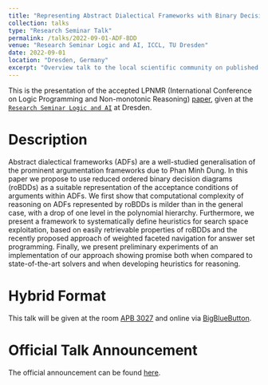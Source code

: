 ```yaml
---
title: "Representing Abstract Dialectical Frameworks with Binary Decision Diagrams"
collection: talks
type: "Research Seminar Talk"
permalink: /talks/2022-09-01-ADF-BDD
venue: "Research Seminar Logic and AI, ICCL, TU Dresden"
date: 2022-09-01
location: "Dresden, Germany"
excerpt: "Overview talk to the local scientific community on published work about using reduced ordered Binary Decision Diagrams to represent Abstract Dialectical Frameworks"
---
```

This is the presentation of the accepted LPNMR (International Conference on Logic Programming and Non-monotonic Reasoning) [paper](https://link.springer.com/chapter/10.1007/978-3-031-15707-3_14), given at the [`Research Seminar Logic and AI`](https://iccl.inf.tu-dresden.de/web/Research_Seminar_Logic_and_AI/en) at Dresden.

# Description

Abstract dialectical frameworks (ADFs) are a well-studied generalisation of the prominent argumentation frameworks due to Phan Minh Dung. In this paper we propose to use reduced ordered binary decision diagrams (roBDDs) as a suitable representation of the acceptance conditions of arguments within ADFs. We first show that computational complexity of reasoning on ADFs represented by roBDDs is milder than in the general case, with a drop of one level in the polynomial hierarchy. Furthermore, we present a framework to systematically define heuristics for search space exploitation, based on easily retrievable properties of roBDDs and the recently proposed approach of weighted faceted navigation for answer set programming. Finally, we present preliminary experiments of an implementation of our approach showing promise both when compared to state-of-the-art solvers and when developing heuristics for reasoning.

# Hybrid Format
This talk will be given at the room [APB 3027](https://navigator.tu-dresden.de/etplan/apb/03/raum/542103.7320) and online via [BigBlueButton](https://bbb.tu-dresden.de/b/ali-zgz-l8d-52n).

# Official Talk Announcement
The official announcement can be found [here](https://iccl.inf.tu-dresden.de/web/Representing_Abstract_Dialectical_Frameworks_with_Binary_Decision_Diagrams/en).
